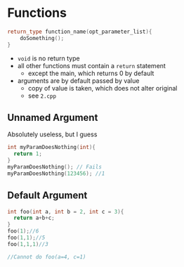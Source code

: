 # Functions

```cpp
return_type function_name(opt_parameter_list){
    doSomething();
}
```

- `void` is no return type
- all other functions must contain a `return` statement
  - except the main, which returns 0 by default 
- arguments are by default passed by value
  - copy of value is taken, which does not alter original
  - see `2.cpp`


## Unnamed Argument

Absolutely useless, but I guess

```cpp
int myParamDoesNothing(int){
  return 1;
}
myParamDoesNothing(); // Fails
myParamDoesNothing(123456); //1
```

## Default Argument

```cpp
int foo(int a, int b = 2, int c = 3){
  return a+b+c;
}
foo(1);//6
foo(1,1);//5
foo(1,1,1)//3

//Cannot do foo(a=4, c=1)
```